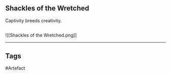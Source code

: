 ## Shackles of the Wretched
Captivity breeds creativity.
## 
![[Shackles of the Wretched.png]]

---
## Tags
#Artefact